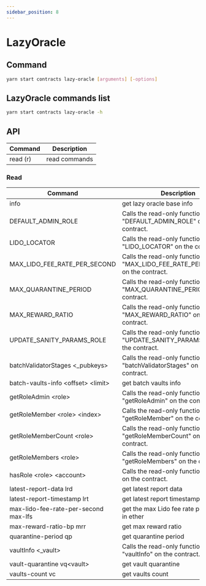 ```yaml
---
sidebar_position: 8
---
```


# LazyOracle

## Command

```bash
yarn start contracts lazy-oracle [arguments] [-options]
```

## LazyOracle commands list

```bash
yarn start contracts lazy-oracle -h
```

## API

| Command  | Description   |
| -------- | ------------- |
| read (r) | read commands |

### Read

| Command                              | Description                                                                  |
| ------------------------------------ | ---------------------------------------------------------------------------- |
| info                                 | get lazy oracle base info                                                    |
| DEFAULT_ADMIN_ROLE                   | Calls the read-only function "DEFAULT_ADMIN_ROLE" on the contract.           |
| LIDO_LOCATOR                         | Calls the read-only function "LIDO_LOCATOR" on the contract.                 |
| MAX_LIDO_FEE_RATE_PER_SECOND         | Calls the read-only function "MAX_LIDO_FEE_RATE_PER_SECOND" on the contract. |
| MAX_QUARANTINE_PERIOD                | Calls the read-only function "MAX_QUARANTINE_PERIOD" on the contract.        |
| MAX_REWARD_RATIO                     | Calls the read-only function "MAX_REWARD_RATIO" on the contract.             |
| UPDATE_SANITY_PARAMS_ROLE            | Calls the read-only function "UPDATE_SANITY_PARAMS_ROLE" on the contract.    |
| batchValidatorStages \<\_pubkeys>    | Calls the read-only function "batchValidatorStages" on the contract.         |
| batch-vaults-info \<offset> \<limit> | get batch vaults info                                                        |
| getRoleAdmin \<role>                 | Calls the read-only function "getRoleAdmin" on the contract.                 |
| getRoleMember \<role> \<index>       | Calls the read-only function "getRoleMember" on the contract.                |
| getRoleMemberCount \<role>           | Calls the read-only function "getRoleMemberCount" on the contract.           |
| getRoleMembers \<role>               | Calls the read-only function "getRoleMembers" on the contract.               |
| hasRole \<role> \<account>           | Calls the read-only function "hasRole" on the contract.                      |
| latest-report-data lrd               | get latest report data                                                       |
| latest-report-timestamp lrt          | get latest report timestamp                                                  |
| max-lido-fee-rate-per-second max-lfs | get the max Lido fee rate per second, in ether                               |
| max-reward-ratio-bp mrr              | get max reward ratio                                                         |
| quarantine-period qp                 | get quarantine period                                                        |
| vaultInfo \<\_vault>                 | Calls the read-only function "vaultInfo" on the contract.                    |
| vault-quarantine vq\<vault>          | get vault quarantine                                                         |
| vaults-count vc                      | get vaults count                                                             |
